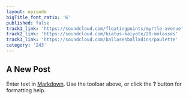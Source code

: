 ```yaml
---
layout: episode
bigTitle_font_ratio: '6'
published: false
track1_link: 'https://soundcloud.com/floatingpoints/myrtle-avenue'
track2_link: 'https://soundcloud.com/hiatus-kaiyote/20-molasses'
track3_link: 'https://soundcloud.com/ballasesballadins/paulette'
category: '243'
---
```

## A New Post

Enter text in [Markdown](http://daringfireball.net/projects/markdown/). Use the toolbar above, or click the **?** button for formatting help.

